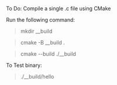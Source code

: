 To Do: Compile a single .c file using CMake

Run the following command:
>  mkdir __build 

>  cmake -B __build .

>  cmake --build ./__build 


To Test binary:
> ./__build/hello